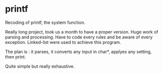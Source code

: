 # printf
Recoding of printf, the system function.

Really long project, took us a month to have a proper version. 
Huge work of parsing and processing. Have to code every rules and be aware of every exception.
Linked-list were used to achieve this program. 

The plan is : it parses, it converts any input in char*, applyes any setting, then print.

Quite simple but really exhaustive.
